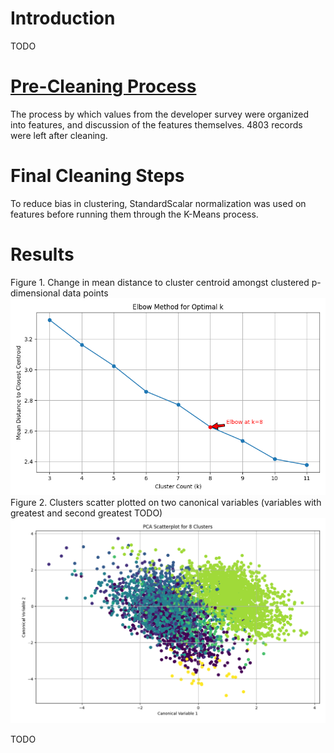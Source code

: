# Introduction
TODO

# [Pre-Cleaning Process](cleaning_process.md)
The process by which values from the developer survey were organized into features, and discussion of the features themselves. 4803 records were left after cleaning.

# Final Cleaning Steps
To reduce bias in clustering, StandardScalar normalization was used on features before running them through the K-Means process.

# Results

Figure 1. Change in mean distance to cluster centroid amongst clustered p-dimensional data points
![](images/cluster-optimal-k.png)
Figure 2. Clusters scatter plotted on two canonical variables (variables with greatest and second greatest TODO)
![](images/cluster-scatterplot.png)

TODO